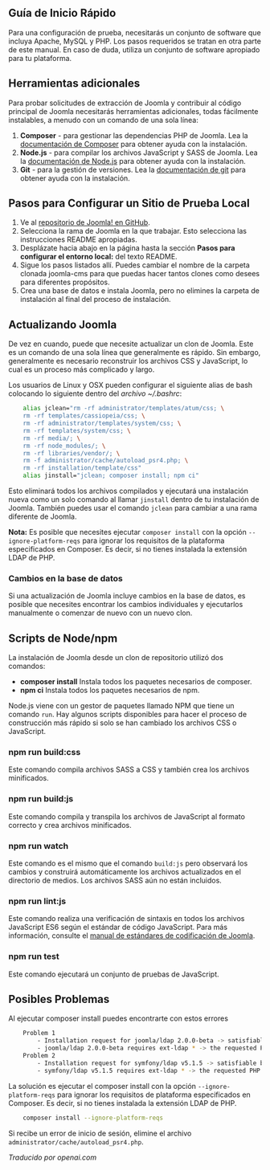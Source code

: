 <!-- Filename: J4.x:Setting_Up_Your_Local_Environment / Display title: Configuración de un Entorno Local -->

## Guía de Inicio Rápido

Para una configuración de prueba, necesitarás un conjunto de software que incluya Apache, MySQL y PHP. Los pasos requeridos se tratan en otra parte de este manual. En caso de duda, utiliza un conjunto de software apropiado para tu plataforma.

## Herramientas adicionales

Para probar solicitudes de extracción de Joomla y contribuir al código principal de Joomla necesitarás herramientas adicionales, todas fácilmente instalables, a menudo con un comando de una sola línea:

1. **Composer** - para gestionar las dependencias PHP de Joomla. Lea la [documentación de Composer](https://getcomposer.org/doc/00-intro.md) para obtener ayuda con la instalación.
2. **Node.js** - para compilar los archivos JavaScript y SASS de Joomla. Lea la [documentación de Node.js](https://nodejs.org/en/) para obtener ayuda con la instalación.
3. **Git** - para la gestión de versiones. Lea la [documentación de git](https://git-scm.com/) para obtener ayuda con la instalación.

## Pasos para Configurar un Sitio de Prueba Local

1. Ve al [repositorio de Joomla! en GitHub](https://github.com/joomla/joomla-cms).
2. Selecciona la rama de Joomla en la que trabajar. Esto selecciona las instrucciones README apropiadas.
3. Desplázate hacia abajo en la página hasta la sección **Pasos para configurar el entorno local:** del texto README.
4. Sigue los pasos listados allí. Puedes cambiar el nombre de la carpeta clonada joomla-cms para que puedas hacer tantos clones como desees para diferentes propósitos.
5. Crea una base de datos e instala Joomla, pero no elimines la carpeta de instalación al final del proceso de instalación.

## Actualizando Joomla

De vez en cuando, puede que necesite actualizar un clon de Joomla. Este es un comando de una sola línea que generalmente es rápido. Sin embargo, generalmente es necesario reconstruir los archivos CSS y JavaScript, lo cual es un proceso más complicado y largo.

Los usuarios de Linux y OSX pueden configurar el siguiente alias de bash colocando lo siguiente dentro del *archivo ~/.bashrc*:

```sh
    alias jclean="rm -rf administrator/templates/atum/css; \
    rm -rf templates/cassiopeia/css; \
    rm -rf administrator/templates/system/css; \
    rm -rf templates/system/css; \
    rm -rf media/; \
    rm -rf node_modules/; \
    rm -rf libraries/vendor/; \
    rm -f administrator/cache/autoload_psr4.php; \
    rm -rf installation/template/css"
    alias jinstall="jclean; composer install; npm ci"
```

Esto eliminará todos los archivos compilados y ejecutará una instalación nueva como un solo comando al llamar `jinstall` dentro de tu instalación de Joomla. También puedes usar el comando `jclean` para cambiar a una rama diferente de Joomla.

**Nota:** Es posible que necesites ejecutar `composer install` con la opción `--ignore-platform-reqs` para ignorar los requisitos de la plataforma especificados en Composer. Es decir, si no tienes instalada la extensión LDAP de PHP.

### Cambios en la base de datos

Si una actualización de Joomla incluye cambios en la base de datos, es posible que necesites encontrar los cambios individuales y ejecutarlos manualmente o comenzar de nuevo con un nuevo clon.

## Scripts de Node/npm

La instalación de Joomla desde un clon de repositorio utilizó dos comandos:

- **composer install** Instala todos los paquetes necesarios de composer.
- **npm ci** Instala todos los paquetes necesarios de npm.

Node.js viene con un gestor de paquetes llamado NPM que tiene un comando `run`. Hay algunos scripts disponibles para hacer el proceso de construcción más rápido si solo se han cambiado los archivos CSS o JavaScript.

### npm run build:css

Este comando compila archivos SASS a CSS y también crea los archivos minificados.

### npm run build:js

Este comando compila y transpila los archivos de JavaScript al formato correcto y crea archivos minificados.

### npm run watch

Este comando es el mismo que el comando `build:js` pero observará los cambios y construirá automáticamente los archivos actualizados en el directorio de medios. Los archivos SASS aún no están incluidos.

### npm run lint:js

Este comando realiza una verificación de sintaxis en todos los archivos JavaScript ES6 según el estándar de código JavaScript. Para más información, consulte el [manual de estándares de codificación de Joomla](https://developer.joomla.org/coding-standards/introduction.html).

### npm run test

Este comando ejecutará un conjunto de pruebas de JavaScript.

## Posibles Problemas

Al ejecutar composer install puedes encontrarte con estos errores

```sh
    Problem 1
        - Installation request for joomla/ldap 2.0.0-beta -> satisfiable by joomla/ldap[2.0.0-beta].
        - joomla/ldap 2.0.0-beta requires ext-ldap * -> the requested PHP extension ldap is missing from your system.
    Problem 2
        - Installation request for symfony/ldap v5.1.5 -> satisfiable by symfony/ldap[v5.1.5].
        - symfony/ldap v5.1.5 requires ext-ldap * -> the requested PHP extension ldap is missing from your system.
```

La solución es ejecutar el composer install con la opción `--ignore-platform-reqs` para ignorar los requisitos de plataforma especificados en Composer. Es decir, si no tienes instalada la extensión LDAP de PHP.

```sh
    composer install --ignore-platform-reqs
```

Si recibe un error de inicio de sesión, elimine el archivo `administrator/cache/autoload_psr4.php`.

*Traducido por openai.com*

